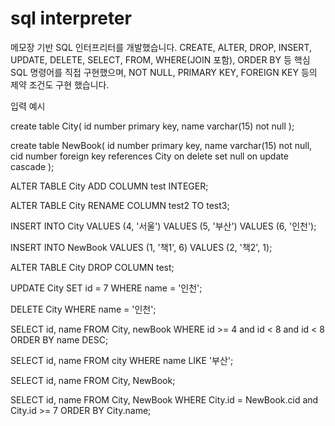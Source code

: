 # sql interpreter
메모장 기반 SQL 인터프리터를 개발했습니다. CREATE, ALTER, DROP, INSERT, UPDATE, DELETE, SELECT, FROM, WHERE(JOIN 포함), ORDER BY 등 핵심 SQL 명령어를 직접 구현했으며, NOT NULL, PRIMARY KEY, FOREIGN KEY 등의 제약 조건도 구현 했습니다.

입력 예시

create table City( 
    id number primary key, 
    name varchar(15) not null 
);

create table NewBook( 
    id number primary key, 
    name varchar(15) not null, 
    cid number foreign key references City on delete set null 
    on update cascade 
);

ALTER TABLE City 
    ADD COLUMN test INTEGER;

ALTER TABLE City 
    RENAME COLUMN test2 TO test3;

INSERT INTO City 
    VALUES (4, '서울') 
    VALUES (5, '부산') 
    VALUES (6, '인천');

INSERT INTO NewBook
    VALUES (1, '책1', 6) 
    VALUES (2, '책2', 1);

ALTER TABLE City 
    DROP COLUMN test;

UPDATE City 
    SET id = 7 
    WHERE name = '인천';

DELETE City 
    WHERE name = '인천';

SELECT id, name FROM City, newBook 
    WHERE id >= 4 and id < 8 
    and id < 8 ORDER BY name DESC;

SELECT id, name FROM city WHERE name LIKE '부산';

SELECT id, name FROM City, NewBook;

SELECT id, name FROM City, NewBook 
    WHERE City.id = NewBook.cid and City.id >= 7 
    ORDER BY City.name;

